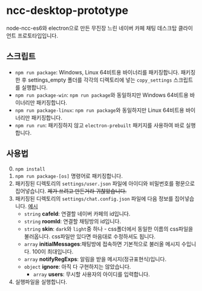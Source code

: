 # ncc-desktop-prototype

node-ncc-es6와 electron으로 만든 무진장 느린 네이버 카페 채팅 데스크탑 클라이언트 프로토타입입니다.

## 스크립트
- `npm run package`: Windows, Linux 64비트용 바이너리를 패키징합니다. 패키징 한 후 settings_empty 폴더를 각각의 디렉토리에 넣는 `copy_settings` 스크립트를 실행합니다.
- `npm run package-win`: `npm run package`와 동일하지만 Windows 64비트용 바이너리만 패키징합니다.
- `npm run package-linux`: `npm run package`와 동일하지만 Linux 64비트용 바이너리만 패키징합니다.
- `npm run run`: 패키징하지 않고 `electron-prebuilt` 패키지를 사용하여 바로 실행합니다.

## 사용법
0. `npm install`
1. `npm run package-[os]` 명령어로 패키징합니다.
2. 패키징된 디렉토리의 `settings/user.json` 파일에 아이디와 비밀번호를 평문으로 집어넣습니다. ~~제가 쓰려고 만든거라 귀찮았습니다.~~
3. 패키징된 디렉토리의 `settings/chat.config.json` 파일에 다음 정보를 집어넣습니다. [예시](https://gist.github.com/lucidfext/9b9176e18a6bc8c0a6b6d3da6209e598)
    - `string` **cafeId**: 연결할 네이버 카페의 id입니다.
    - `string` **roomId**: 연결할 채팅방의 id입니다.
    - `string` **skin**: `dark`와 `light`중 하나 - css폴더에서 동일한 이름의 css파일을 불러옵니다. css파일만 있다면 마음대로 수정하셔도 됩니다.
    - `array` **initialMessages**:채팅방에 접속하면 기본적으로 불러올 메시지 수입니다. 100이 최대입니다.
    - `array` **notifyRegExps**: 알림을 받을 메시지(정규표현식)입니다.
    - `object` **ignore**: 아직 다 구현하지는 않았습니다.
        - `array` **users**: 무시할 사용자의 아이디를 입력합니다.
4. 실행파일을 실행합니다.